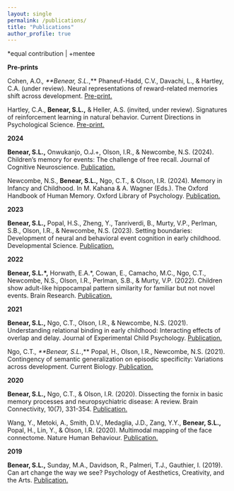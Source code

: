 ```yaml
---
layout: single
permalink: /publications/
title: "Publications"
author_profile: true
---
```


*equal contribution  |  +mentee

**Pre-prints**

Cohen, A.O.*, **Benear, S.L.*,** Phaneuf-Hadd, C.V., Davachi, L., & Hartley, C.A. (under review). Neural representations of reward-related memories shift across development. <a href="https://osf.io/preprints/psyarxiv/h53qa">Pre-print.</a> 

Hartley, C.A., **Benear, S.L.,** & Heller, A.S. (invited, under review). Signatures of reinforcement learning in natural behavior. Current Directions in Psychological Science. <a href="https://osf.io/preprints/psyarxiv/axyqu_v1">Pre-print.</a>

**2024**

**Benear, S.L.,** Onwukanjo, O.J.+, Olson, I.R., & Newcombe, N.S. (2024). Children’s memory for events: The challenge of free recall. Journal of Cognitive Neuroscience. <a href="https://doi.org/10.1162/jocn_a_02221">Publication.</a>

Newcombe, N.S., **Benear, S.L.,** Ngo, C.T., & Olson, I.R. (2024). Memory in Infancy and Childhood. In M. Kahana & A. Wagner (Eds.). The Oxford Handbook of Human Memory. Oxford Library of Psychology. <a href="https://doi.org/10.1093/oxfordhb/9780190917982.013.53">Publication.</a>

**2023**

**Benear, S.L.,** Popal, H.S., Zheng, Y., Tanriverdi, B., Murty, V.P., Perlman, S.B., Olson, I.R., & Newcombe, N.S. (2023). Setting boundaries: Development of neural and behavioral event cognition in early childhood. Developmental Science. <a href="https://doi.org/10.1111/desc.13409">Publication.</a>

**2022**

**Benear, S.L.*,** Horwath, E.A.*, Cowan, E., Camacho, M.C., Ngo, C.T., Newcombe, N.S., Olson, I.R., Perlman, S.B., & Murty, V.P. (2022). Children show adult-like hippocampal pattern similarity for familiar but not novel events. Brain Research. <a href="https://doi.org/10.1016/j.brainres.2022.147991">Publication.</a>

**2021**

**Benear, S.L.,** Ngo, C.T., Olson, I.R., & Newcombe, N.S. (2021). Understanding relational binding in early childhood: Interacting effects of overlap and delay. Journal of Experimental Child Psychology. <a href="https://doi.org/10.1016/j.jecp.2021.105152">Publication.</a>

Ngo, C.T.*, **Benear, S.L.*,** Popal, H., Olson, I.R., Newcombe, N.S. (2021). Contingency of semantic generalization on episodic specificity: Variations across development. Current Biology. <a href="https://doi.org/10.1016/j.cub.2021.03.088">Publication.</a>

**2020**

**Benear, S.L.,** Ngo, C.T., & Olson, I.R. (2020). Dissecting the fornix in basic memory processes and neuropsychiatric disease: A review. Brain Connectivity, 10(7), 331-354. <a href="https://doi.org/10.1089/brain.2020.0749">Publication.</a> 

Wang, Y., Metoki, A., Smith, D.V., Medaglia, J.D., Zang, Y.Y., **Benear, S.L.,** Popal, H., Lin, Y., & Olson, I.R. (2020). Multimodal mapping of the face connectome. Nature Human Behaviour. <a href="https://doi.org/10.1038/s41562-019-0811-3">Publication.</a>

**2019**

**Benear, S.L.,** Sunday, M.A., Davidson, R., Palmeri, T.J., Gauthier, I. (2019). Can art change the way we see? Psychology of Aesthetics, Creativity, and the Arts. <a href="https://doi.org/10.1037/aca0000288">Publication.</a>
